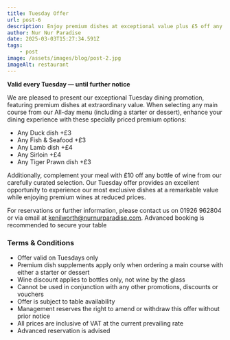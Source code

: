 ```yaml
---
title: Tuesday Offer
url: post-6
description: Enjoy premium dishes at exceptional value plus £5 off any bottle of wine
author: Nur Nur Paradise
date: 2025-03-03T15:27:34.591Z
tags:
    - post
image: /assets/images/blog/post-2.jpg
imageAlt: restaurant
---
```


**Valid every Tuesday — until further notice**

We are pleased to present our exceptional Tuesday dining promotion, featuring premium dishes at extraordinary value. When selecting any main course from our All-day menu (including a starter or dessert), enhance your dining experience with these specially priced premium options:

- Any Duck dish +£3
- Any Fish & Seafood +£3
- Any Lamb dish +£4
- Any Sirloin +£4
- Any Tiger Prawn dish +£3

Additionally, complement your meal with £10 off any bottle of wine from our carefully curated selection. Our Tuesday offer provides an excellent opportunity to experience our most exclusive dishes at a remarkable value while enjoying premium wines at reduced prices.

For reservations or further information, please contact us on 01926 962804 or via email at kenilworth@nurnurparadise.com. Advanced booking is recommended to secure your table

### Terms & Conditions

- Offer valid on Tuesdays only
- Premium dish supplements apply only when ordering a main course with either a starter or dessert
- Wine discount applies to bottles only, not wine by the glass
- Cannot be used in conjunction with any other promotions, discounts or vouchers
- Offer is subject to table availability
- Management reserves the right to amend or withdraw this offer without prior notice
- All prices are inclusive of VAT at the current prevailing rate
- Advanced reservation is advised
